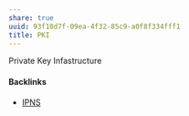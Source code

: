 ```yaml
---
share: true
uuid: 93f10d7f-09ea-4f32-85c9-a0f8f334fff1
title: PKI
---
```

Private Key Infastructure

#### Backlinks

* [IPNS](/2bde5c00-e98d-4182-ac7f-5f7c24f0bd93)